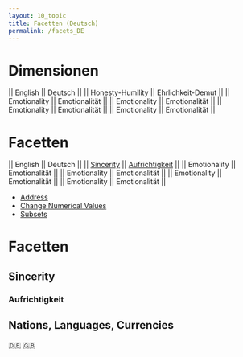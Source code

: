 ```yaml
---
layout: 10_topic
title: Facetten (Deutsch)
permalink: /facets_DE
---
```


# Dimensionen


|| English || Deutsch ||
|| Honesty-Humility || Ehrlichkeit-Demut ||
|| Emotionality || Emotionalität ||
|| Emotionality || Emotionalität ||
|| Emotionality || Emotionalität ||
|| Emotionality || Emotionalität ||

# Facetten

|| English || Deutsch ||
|| [Sincerity](#sincerity) || [Aufrichtigkeit](#aufrichtigkeit) ||
|| Emotionality || Emotionalität ||
|| Emotionality || Emotionalität ||
|| Emotionality || Emotionalität ||
|| Emotionality || Emotionalität ||

- [Address](#address-columns)
- [Change Numerical Values](#change-numerical-values)
- [Subsets](#work-on-subsets)


# Facetten

## Sincerity

### Aufrichtigkeit



## Nations, Languages, Currencies
:de:
:uk: